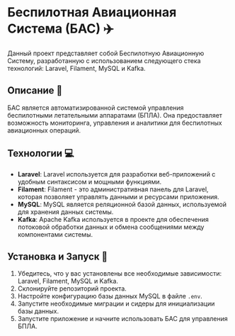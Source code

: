 # Беспилотная Авиационная Система (БАС) ✈️

Данный проект представляет собой Беспилотную Авиационную Систему, разработанную с использованием следующего стека технологий: Laravel, Filament, MySQL и Kafka.

## Описание 📒

БАС является автоматизированной системой управления беспилотными летательными аппаратами (БПЛА). Она предоставляет возможность мониторинга, управления и аналитики для беспилотных авиационных операций.

## Технологии 💻

- **Laravel**: Laravel используется для разработки веб-приложений с удобным синтаксисом и мощными функциями.
- **Filament**: Filament - это административная панель для Laravel, которая позволяет управлять данными и ресурсами приложения.
- **MySQL**: MySQL является реляционной базой данных, используемой для хранения данных системы.
- **Kafka**: Apache Kafka используется в проекте для обеспечения потоковой обработки данных и обмена сообщениями между компонентами системы.

## Установка и Запуск 🚀

1. Убедитесь, что у вас установлены все необходимые зависимости: Laravel, Filament, MySQL и Kafka.
2. Склонируйте репозиторий проекта.
3. Настройте конфигурацию базы данных MySQL в файле `.env`.
4. Запустите необходимые миграции и сидеры для инициализации базы данных.
5. Запустите приложение и начните использовать БАС для управления БПЛА.

